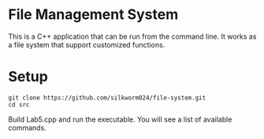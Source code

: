 # File Management System
This is a C++ application that can be run from the command line. It works as a file system that support customized functions.

# Setup
```
git clone https://github.com/silkworm024/file-system.git
cd src
```
Build Lab5.cpp and run the executable. You will see a list of available commands.
